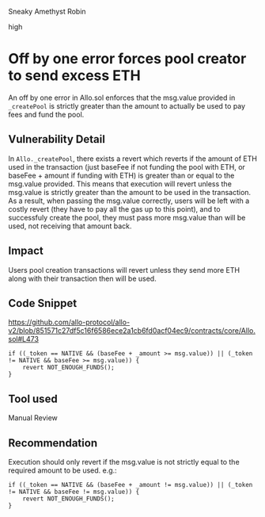 Sneaky Amethyst Robin

high

# Off by one error forces pool creator to send excess ETH

An off by one error in Allo.sol enforces that the msg.value provided in `_createPool` is strictly greater than the amount to actually be used to pay fees and fund the pool.

## Vulnerability Detail

In `Allo._createPool`, there exists a revert which reverts if the amount of ETH used in the transaction (just baseFee if not funding the pool with ETH, or baseFee + amount if funding with ETH) is greater than or equal to the msg.value provided. This means that execution will revert unless the msg.value is strictly greater than the amount to be used in the transaction. As a result, when passing the msg.value correctly, users will be left with a costly revert (they have to pay all the gas up to this point), and to successfuly create the pool, they must pass more msg.value than will be used, not receiving that amount back.

## Impact

Users pool creation transactions will revert unless they send more ETH along with their transaction then will be used.

## Code Snippet

https://github.com/allo-protocol/allo-v2/blob/851571c27df5c16f6586ece2a1cb6fd0acf04ec9/contracts/core/Allo.sol#L473
```solidity
if ((_token == NATIVE && (baseFee + _amount >= msg.value)) || (_token != NATIVE && baseFee >= msg.value)) {
    revert NOT_ENOUGH_FUNDS();
}
```

## Tool used

Manual Review

## Recommendation

Execution should only revert if the msg.value is not strictly equal to the required amount to be used. e.g.:

```solidity
if ((_token == NATIVE && (baseFee + _amount != msg.value)) || (_token != NATIVE && baseFee != msg.value)) {
    revert NOT_ENOUGH_FUNDS();
}
```